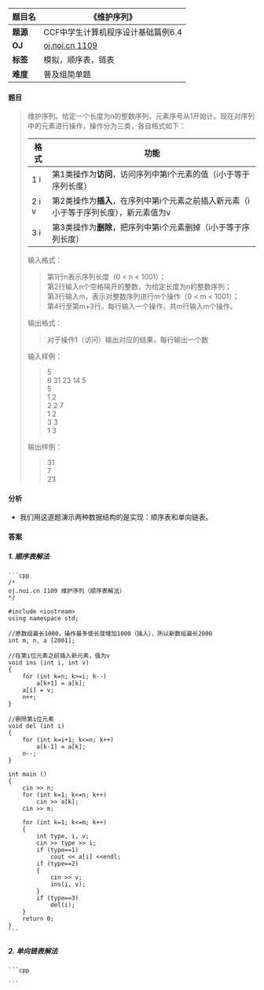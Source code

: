 |题目名|《维护序列》|  
|---|---|  
|**题源**|CCF中学生计算机程序设计基础篇例6.4|  
|**OJ**|[oj.noi.cn 1109](http://oj.noi.cn/oj/#main/show/1109)|  
|**标签**|模拟，顺序表，链表|  
|**难度**|普及组简单题|  

#### 题目  

> 维护序列。给定一个长度为n的整数序列，元素序号从1开始计。现在对序列中的元素进行操作，操作分为三类，各自格式如下：  
> 
> |格式|功能|  
> |---|---|  
> |1 i|第1类操作为**访问**，访问序列中第i个元素的值（i小于等于序列长度）|  
> |2 i v|第2类操作为**插入**，在序列中第i个元素之前插入新元素（i小于等于序列长度），新元素值为v|  
> |3 i|第3类操作为**删除**，把序列中第i个元素删掉（i小于等于序列长度）|  
> 
> 输入格式：  
>> 第1行n表示序列长度（0 < n < 1001）；  
>> 第2行输入n个空格隔开的整数，为给定长度为n的整数序列；  
>> 第3行输入m，表示对整数序列进行m个操作（0 < m < 1001）；  
>> 第4行至第m+3行，每行输入一个操作，共m行输入m个操作。  
>
> 输出格式：  
>> 对于操作1（访问）输出对应的结果，每行输出一个数  
>
> 输入样例：  
>> 5  
>> 6 31 23 14 5  
>> 5  
>> 1 2  
>> 2 2 7  
>> 1 2  
>> 3 3  
>> 1 3  
>
> 输出样例：  
>> 31  
>> 7  
>> 23  

#### 分析  
* 我们用这道题演示两种数据结构的是实现：顺序表和单向链表。  
#### 答案  

##### 1. 顺序表解法  
	```cpp  
	/*	
	oj.noi.cn 1109 维护序列（顺序表解法）
	*/

	#include <iostream>
	using namespace std;

	//原数组最长1000，操作最多使长度增加1000（插入），所以新数组最长2000
	int m, n, a [2001];			

	//在第i位元素之前插入新元素，值为v
	void ins (int i, int v)	 
	{
		for (int k=n; k>=i; k--)
			a[k+1] = a[k];
		a[i] = v;
		n++;
	}

	//删除第i位元素
	void del (int i) 
	{
		for (int k=i+1; k<=n; k++)
			a[k-1] = a[k];
		n--;
	}

	int main ()
	{
		cin >> n;
		for (int k=1; k<=n; k++)
			cin >> a[k];
		cin >> m;

		for (int k=1; k<=m; k++)
		{
			int type, i, v;
			cin >> type >> i;
			if (type==1)
				cout << a[i] <<endl;
			if (type==2)
			{
				cin >> v;
				ins(i, v);
			}
			if (type==3)
				del(i);
		} 
		return 0;
	}
	```

##### 2. 单向链表解法  

	```cpp

	```
